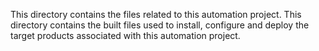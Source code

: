 This directory contains the files related to this automation project.
This directory contains the built files used to install, configure and deploy the target products associated with this automation project.
